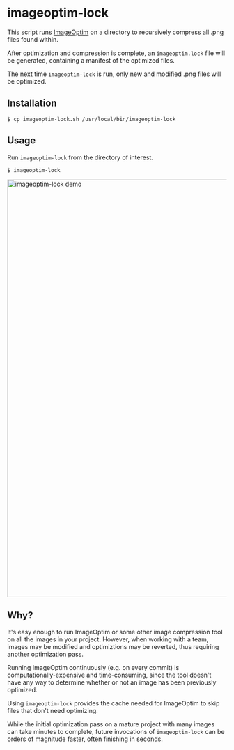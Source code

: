 # imageoptim-lock

This script runs [ImageOptim](https://imageoptim.com/mac) on a directory to recursively compress all .png files found within.

After optimization and compression is complete, an `imageoptim.lock` file will be generated, containing a manifest of the optimized files.

The next time `imageoptim-lock` is run, only new and modified .png files will be optimized.

## Installation

```
$ cp imageoptim-lock.sh /usr/local/bin/imageoptim-lock
```

## Usage

Run `imageoptim-lock` from the directory of interest.

```
$ imageoptim-lock
```

<img src="/docs/demo.gif" width="960" alt="imageoptim-lock demo" />

## Why?

It's easy enough to run ImageOptim or some other image compression tool on all the images in your project. However, when working with a team, images may be modified and optimiztions may be reverted, thus requiring another optimization pass.

Running ImageOptim continuously (e.g. on every commit) is computationally-expensive and time-consuming, since the tool doesn't have any way to determine whether or not an image has been previously optimized.

Using `imageoptim-lock` provides the cache needed for ImageOptim to skip files that don't need optimizing.

While the initial optimization pass on a mature project with many images can take minutes to complete, future invocations of `imageoptim-lock` can be orders of magnitude faster, often finishing in seconds.
